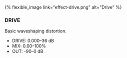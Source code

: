 ---
---

{% flexible_image link="effect-drive.png" alt="Drive" %}

### DRIVE
Basic waveshaping distortion.

* DRIVE: 0.000–36 dB
* MIX: 0.00–100%
* OUT: -90–0 dB
